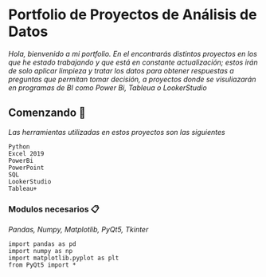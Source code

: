 # Portfolio de Proyectos de Análisis de Datos

_Hola, bienvenido a mi portfolio. 
En el encontrarás distintos proyectos en los que he estado trabajando y que está en constante actualización;
estos irán de solo aplicar limpieza y tratar los datos para obtener respuestas a preguntas que permitan tomar decisión,
a proyectos donde se visuliazarán en programas de BI como Power Bi, Tableua o LookerStudio_

## Comenzando 🚀

_Las herramientas utilizadas en estos proyectos son las siguientes_
```
Python
Excel 2019
PowerBi
PowerPoint
SQL
LookerStudio
Tableau+
```


### Modulos necesarios 📋

_Pandas, Numpy, Matplotlib, PyQt5, Tkinter_

```
import pandas as pd
import numpy as np
import matplotlib.pyplot as plt
from PyQt5 import *
```


